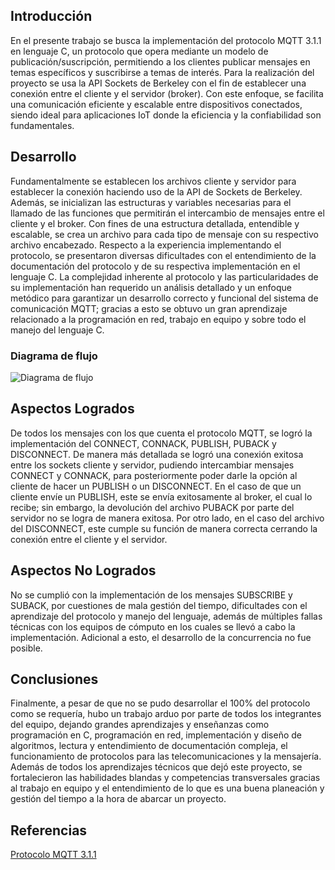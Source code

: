 ## Introducción
En el presente trabajo se busca la implementación del protocolo MQTT 3.1.1 en lenguaje C, un protocolo que opera mediante un modelo de publicación/suscripción, permitiendo a los clientes publicar mensajes en temas específicos y suscribirse a temas de interés. Para la realización del proyecto se usa la API Sockets de Berkeley con el fin de establecer una conexión entre el cliente y el servidor (broker). Con este enfoque, se facilita una comunicación eficiente y escalable entre dispositivos conectados, siendo ideal para aplicaciones IoT donde la eficiencia y la confiabilidad son fundamentales.

## Desarrollo
Fundamentalmente se establecen los archivos cliente y servidor para establecer la conexión haciendo uso de la API de Sockets de Berkeley. Además, se inicializan las estructuras y variables necesarias para el llamado de las funciones que permitirán el intercambio de mensajes entre el cliente y el broker. Con fines de una estructura detallada, entendible y escalable, se crea un archivo para cada tipo de mensaje con su respectivo archivo encabezado. Respecto a la experiencia implementando el protocolo, se presentaron diversas dificultades con el entendimiento de la documentación del protocolo y de su respectiva implementación en el lenguaje C. La complejidad inherente al protocolo y las particularidades de su implementación han requerido un análisis detallado y un enfoque metódico para garantizar un desarrollo correcto y funcional del sistema de comunicación MQTT; gracias a esto se obtuvo un gran aprendizaje relacionado a la programación en red, trabajo en equipo y sobre todo el manejo del lenguaje C.

### Diagrama de flujo 
![Diagrama de flujo](https://github.com/somendietam/tele/blob/main/DiagramaFlujoMQTT.png)

## Aspectos Logrados
De todos los mensajes con los que cuenta el protocolo MQTT, se logró la implementación del CONNECT, CONNACK, PUBLISH, PUBACK y DISCONNECT. De manera más detallada se logró una conexión exitosa entre los sockets cliente y servidor, pudiendo intercambiar mensajes CONNECT y CONNACK, para posteriormente poder darle la opción al cliente de hacer un PUBLISH o un DISCONNECT. En el caso de que un cliente envíe un PUBLISH, este se envía exitosamente al broker, el cual lo recibe; sin embargo, la devolución del archivo PUBACK por parte del servidor no se logra de manera exitosa. Por otro lado, en el caso del archivo del DISCONNECT, este cumple su función de manera correcta cerrando la conexión entre el cliente y el servidor.

## Aspectos No Logrados
No se cumplió con la implementación de los mensajes SUBSCRIBE y SUBACK, por cuestiones de mala gestión del tiempo, dificultades con el aprendizaje del protocolo y manejo del lenguaje, además de múltiples fallas técnicas con los equipos de cómputo en los cuales se llevó a cabo la implementación. Adicional a esto, el desarrollo de la concurrencia no fue posible.

## Conclusiones
Finalmente, a pesar de que no se pudo desarrollar el 100% del protocolo como se requería, hubo un trabajo arduo por parte de todos los integrantes del equipo, dejando grandes aprendizajes y enseñanzas como programación en C, programación en red, implementación y diseño de algoritmos, lectura y entendimiento de documentación compleja, el funcionamiento de protocolos para las telecomunicaciones y la mensajería. Además de todos los aprendizajes técnicos que dejó este proyecto, se fortalecieron las habilidades blandas y competencias transversales gracias al trabajo en equipo y el entendimiento de lo que es una buena planeación y gestión del tiempo a la hora de abarcar un proyecto.

## Referencias
[Protocolo MQTT 3.1.1](https://docs.oasis-open.org/mqtt/mqtt/v3.1.1/os/mqtt-v3.1.1-os.html#_Toc398718037)

